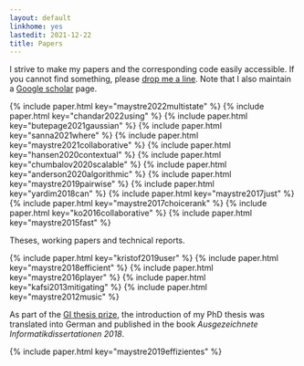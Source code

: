 ```yaml
---
layout: default
linkhome: yes
lastedit: 2021-12-22
title: Papers
---
```


I strive to make my papers and the corresponding code easily accessible. If you
cannot find something, please [drop me a line][1]. Note that I also maintain a
[Google scholar][2] page.

{% include paper.html key="maystre2022multistate" %}
{% include paper.html key="chandar2022using" %}
{% include paper.html key="butepage2021gaussian" %}
{% include paper.html key="sanna2021where" %}
{% include paper.html key="maystre2021collaborative" %}
{% include paper.html key="hansen2020contextual" %}
{% include paper.html key="chumbalov2020scalable" %}
{% include paper.html key="anderson2020algorithmic" %}
{% include paper.html key="maystre2019pairwise" %}
{% include paper.html key="yardim2018can" %}
{% include paper.html key="maystre2017just" %}
{% include paper.html key="maystre2017choicerank" %}
{% include paper.html key="ko2016collaborative" %}
{% include paper.html key="maystre2015fast" %}

Theses, working papers and technical reports.

{% include paper.html key="kristof2019user" %}
{% include paper.html key="maystre2018efficient" %}
{% include paper.html key="maystre2016player" %}
{% include paper.html key="kafsi2013mitigating" %}
{% include paper.html key="maystre2012music" %}

As part of the [GI thesis prize][3], the introduction of my PhD thesis was
translated into German and published in the book _Ausgezeichnete
Informatikdissertationen 2018_.

{% include paper.html key="maystre2019effizientes" %}

[1]: mailto:lucas@maystre.ch
[2]: https://scholar.google.ch/citations?user=tZ5vogwAAAAJ
[3]: https://gi.de/dissertationspreis
